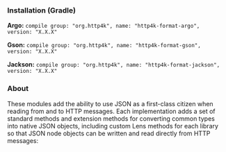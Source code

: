 ### Installation (Gradle)
**Argo:**  ```compile group: "org.http4k", name: "http4k-format-argo", version: "X.X.X"```

**Gson:**  ```compile group: "org.http4k", name: "http4k-format-gson", version: "X.X.X"```

**Jackson:** ```compile group: "org.http4k", name: "http4k-format-jackson", version: "X.X.X"```

### About
These modules add the ability to use JSON as a first-class citizen when reading from and to HTTP messages. Each implementation adds a set of 
standard methods and extension methods for converting common types into native JSON objects, including custom Lens methods for each library so that 
JSON node objects can be written and read directly from HTTP messages:

<script src="http://gist-it.appspot.com/https://github.com/http4k/http4k/blob/master/src/test/kotlin/site/message_format_module_0.kt"></script>
